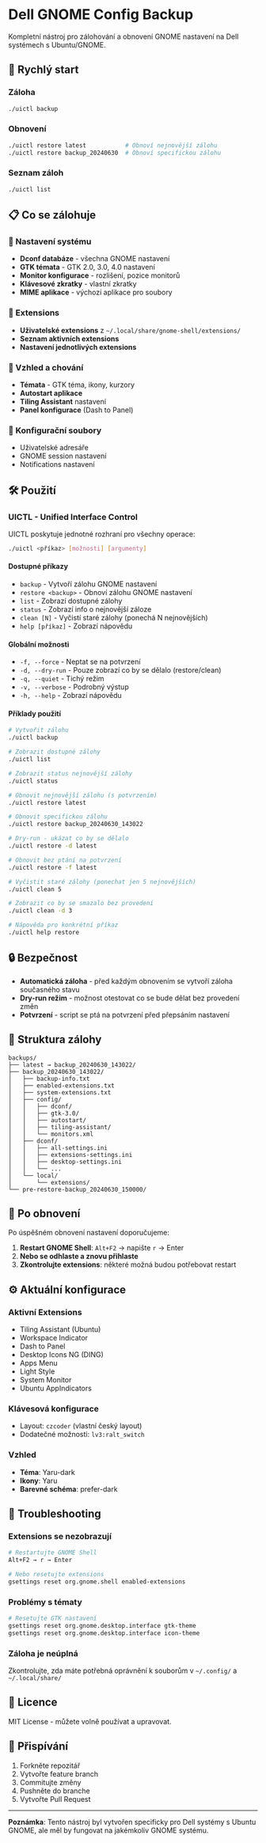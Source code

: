 # Dell GNOME Config Backup

Kompletní nástroj pro zálohování a obnovení GNOME nastavení na Dell systémech s Ubuntu/GNOME.

## 🚀 Rychlý start

### Záloha
```bash
./uictl backup
```

### Obnovení
```bash
./uictl restore latest           # Obnoví nejnovější zálohu
./uictl restore backup_20240630  # Obnoví specifickou zálohu
```

### Seznam záloh
```bash
./uictl list
```

## 📋 Co se zálohuje

### 🔧 Nastavení systému
- **Dconf databáze** - všechna GNOME nastavení
- **GTK témata** - GTK 2.0, 3.0, 4.0 nastavení
- **Monitor konfigurace** - rozlišení, pozice monitorů
- **Klávesové zkratky** - vlastní zkratky
- **MIME aplikace** - výchozí aplikace pro soubory

### 🔌 Extensions
- **Uživatelské extensions** z `~/.local/share/gnome-shell/extensions/`
- **Seznam aktivních extensions**
- **Nastavení jednotlivých extensions**

### 🎨 Vzhled a chování
- **Témata** - GTK téma, ikony, kurzory
- **Autostart aplikace**
- **Tiling Assistant** nastavení
- **Panel konfigurace** (Dash to Panel)

### 📁 Konfigurační soubory
- Uživatelské adresáře
- GNOME session nastavení
- Notifications nastavení

## 🛠️ Použití

### UICTL - Unified Interface Control

UICTL poskytuje jednotné rozhraní pro všechny operace:

```bash
./uictl <příkaz> [možnosti] [argumenty]
```

#### Dostupné příkazy
- `backup` - Vytvoří zálohu GNOME nastavení
- `restore <backup>` - Obnoví zálohu GNOME nastavení  
- `list` - Zobrazí dostupné zálohy
- `status` - Zobrazí info o nejnovější záloze
- `clean [N]` - Vyčistí staré zálohy (ponechá N nejnovějších)
- `help [příkaz]` - Zobrazí nápovědu

#### Globální možnosti
- `-f, --force` - Neptat se na potvrzení
- `-d, --dry-run` - Pouze zobrazí co by se dělalo (restore/clean)
- `-q, --quiet` - Tichý režim
- `-v, --verbose` - Podrobný výstup
- `-h, --help` - Zobrazí nápovědu

#### Příklady použití
```bash
# Vytvořit zálohu
./uictl backup

# Zobrazit dostupné zálohy
./uictl list

# Zobrazit status nejnovější zálohy
./uictl status

# Obnovit nejnovější zálohu (s potvrzením)
./uictl restore latest

# Obnovit specifickou zálohu
./uictl restore backup_20240630_143022

# Dry-run - ukázat co by se dělalo
./uictl restore -d latest

# Obnovit bez ptání na potvrzení
./uictl restore -f latest

# Vyčistit staré zálohy (ponechat jen 5 nejnovějších)
./uictl clean 5

# Zobrazit co by se smazalo bez provedení
./uictl clean -d 3

# Nápověda pro konkrétní příkaz
./uictl help restore
```

## 🔒 Bezpečnost

- **Automatická záloha** - před každým obnovením se vytvoří záloha současného stavu
- **Dry-run režim** - možnost otestovat co se bude dělat bez provedení změn
- **Potvrzení** - script se ptá na potvrzení před přepsáním nastavení

## 📂 Struktura zálohy

```
backups/
├── latest → backup_20240630_143022/
├── backup_20240630_143022/
│   ├── backup-info.txt
│   ├── enabled-extensions.txt
│   ├── system-extensions.txt
│   ├── config/
│   │   ├── dconf/
│   │   ├── gtk-3.0/
│   │   ├── autostart/
│   │   ├── tiling-assistant/
│   │   └── monitors.xml
│   ├── dconf/
│   │   ├── all-settings.ini
│   │   ├── extensions-settings.ini
│   │   ├── desktop-settings.ini
│   │   └── ...
│   └── local/
│       └── extensions/
└── pre-restore-backup_20240630_150000/
```

## 🔄 Po obnovení

Po úspěšném obnovení nastavení doporučujeme:

1. **Restart GNOME Shell**: `Alt+F2` → napište `r` → Enter
2. **Nebo se odhlaste a znovu přihlaste**
3. **Zkontrolujte extensions**: některé možná budou potřebovat restart

## ⚙️ Aktuální konfigurace

### Aktivní Extensions
- Tiling Assistant (Ubuntu)
- Workspace Indicator  
- Dash to Panel
- Desktop Icons NG (DING)
- Apps Menu
- Light Style
- System Monitor
- Ubuntu AppIndicators

### Klávesová konfigurace
- Layout: `czcoder` (vlastní český layout)
- Dodatečné možnosti: `lv3:ralt_switch`

### Vzhled
- **Téma**: Yaru-dark
- **Ikony**: Yaru
- **Barevné schéma**: prefer-dark

## 🚨 Troubleshooting

### Extensions se nezobrazují
```bash
# Restartujte GNOME Shell
Alt+F2 → r → Enter

# Nebo resetujte extensions
gsettings reset org.gnome.shell enabled-extensions
```

### Problémy s tématy
```bash
# Resetujte GTK nastavení
gsettings reset org.gnome.desktop.interface gtk-theme
gsettings reset org.gnome.desktop.interface icon-theme
```

### Záloha je neúplná
Zkontrolujte, zda máte potřebná oprávnění k souborům v `~/.config/` a `~/.local/share/`

## 📄 Licence

MIT License - můžete volně používat a upravovat.

## 🤝 Přispívání

1. Forkněte repozitář
2. Vytvořte feature branch
3. Commitujte změny
4. Pushněte do branche
5. Vytvořte Pull Request

---

**Poznámka**: Tento nástroj byl vytvořen specificky pro Dell systémy s Ubuntu GNOME, ale měl by fungovat na jakémkoliv GNOME systému.
